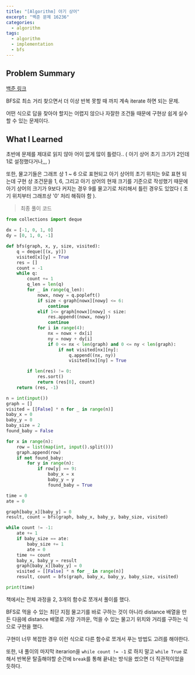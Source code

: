 ```yaml
---
title: "[Algorithm] 아기 상어"
excerpt: "백준 문제 16236"
categories:
  - algorithm
tags:
  - algorithm
  - implementation
  - bfs
---
```


## Problem Summary

[백준 링크](https://www.acmicpc.net/problem/16236)

BFS로 최소 거리 찾으면서 더 이상 반복 못할 때 까지 계속 iterate 하면 되는 문제.

어떤 식으로 답을 찾아야 할지는 어렵지 않으나 자잘한 조건들 때문에 구현상 쉽게 실수 할 수 있는 문제이다.

## What I Learned

초반에 문제를 제대로 읽지 않아 어이 없게 많이 틀렸다.. ( 아기 상어 초기 크기가 2인데 1로 설정했다거나,,, )

또한, 물고기들은 그래프 상 1 ~ 6 으로 표현되고 아기 상어의 초기 위치는 9로 표현 되는데 구현 상 조건문을 1, 6, 그리고 아기 상어의 현재 크기를 기준으로 작성했기 때문에 아기 상어의 크기가 9보다 커지는 경우 9를 물고기로 처리해서 틀린 경우도 있었다 ( 초기 위치부터 그래프상 '0' 처리 해줘야 함 ).

> 최종 풀이 코드

```python
from collections import deque

dx = [-1, 0, 1, 0]
dy = [0, 1, 0, -1]

def bfs(graph, x, y, size, visited):
    q = deque([(x, y)])
    visited[x][y] = True
    res = []
    count = -1
    while q:
        count += 1
        q_len = len(q)
        for _ in range(q_len):
            nowx, nowy = q.popleft()
            if size < graph[nowx][nowy] <= 6:
                continue
            elif 1<= graph[nowx][nowy] < size:
                res.append((nowx, nowy))
                continue
            for i in range(4):
                nx = nowx + dx[i]
                ny = nowy + dy[i]
                if 0 <= nx < len(graph) and 0 <= ny < len(graph):
                    if not visited[nx][ny]:
                        q.append((nx, ny))
                        visited[nx][ny] = True

        if len(res) != 0:
            res.sort()
            return (res[0], count)
    return (res, -1)

n = int(input())
graph = []
visited = [[False] * n for _ in range(n)]
baby_x = 0
baby_y = 0
baby_size = 2
found_baby = False

for x in range(n):
    row = list(map(int, input().split()))
    graph.append(row)
    if not found_baby:
        for y in range(n):
            if row[y] == 9:
                baby_x = x
                baby_y = y
                found_baby = True

time = 0
ate = 0

graph[baby_x][baby_y] = 0
result, count = bfs(graph, baby_x, baby_y, baby_size, visited)

while count != -1:
    ate += 1
    if baby_size == ate:
        baby_size += 1
        ate = 0
    time += count
    baby_x, baby_y = result
    graph[baby_x][baby_y] = 0
    visited = [[False] * n for _ in range(n)]
    result, count = bfs(graph, baby_x, baby_y, baby_size, visited)

print(time)
```

책에서는 전체 과정을 2, 3개의 함수로 쪼개서 풀이를 했다.

BFS로 먹을 수 있는 최단 지점 물고기를 바로 구하는 것이 아니라 distance 배열을 만든 다음에 distance 배열로 가장 가까운, 먹을 수 있는 물고기 위치와 거리를 구하는 식으로 구현을 했다.

구현이 너무 복잡한 경우 이런 식으로 다른 함수로 쪼개서 푸는 방법도 고려를 해야한다.

또한, 내 풀이의 마지막 iterarion을 `while count != -1` 로 하지 말고 `while True` 로 해서 반복문 탈출해야할 순간에 `break`를 통해 끝내는 방식을 썼으면 더 직관적이었을 듯하다.
